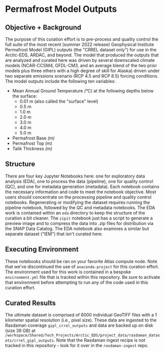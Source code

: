 # Permafrost Model Outputs

## Objective + Background

The purpose of this curation effort is to pre-process and quality control the full suite of the most recent (summer 2022 release) Geophysical Institute Permafrost Model (GIPL) outputs (the "CRREL dataset only") for use in the Arctic-EDS, ARDAC, and beyond. The model that produced the outputs that are analyzed and curated here was driven by several downscaled climate models (NCAR-CCSM4, GFDL-CM3, and an average blend of the two prior models plus three others with a high degree of skill for Alaska) driven under two separate emissions scenario (RCP 4.5 and RCP 8.5) forcing conditions. The model outputs include the following ten variables:

- Mean Annual Ground Temperature _(°C)_ at the following depths below the surface:
  - 0.01 m (also called the "surface" level)
  - 0.5 m
  - 1.0 m
  - 2.0 m
  - 3.0 m
  - 4.0 m
  - 5.0 m
- Permafrost Base _(m)_
- Permafrost Top _(m)_
- Talik Thickness _(m)_

## Structure

There are four key Jupyter Notebooks here: one for exploratory data analysis (EDA), one to process the data (pipeline), one for quality control (QC), and one for metadata generation (metadata). Each notebook contains the necessary information and code to meet the notebook objective. Most users should concentrate on the processing pipeline and quality control notebooks. Regenerating or modifying the dataset requires running the pipeline notebook, followed by the QC and metadata notebooks. The EDA work is contained within an `eda` directory to keep the structure of the curation a bit cleaner. The `zipit` notebook just has a script to generate a preview image and to compress the data into .zip files for distribution via the SNAP Data Catalog. The EDA notebook also examines a similar but separate dataset ("IEM") that isn't curated here.

## Executing Environment

These notebooks should be ran on your favorite Atlas compute node. Note that we've discontinued the use of `anaconda-project` for this curation effort. The environment used for this work is contained in a bespoke `environment.yml` file that is tracked within this repository. Be sure to activate that environment before attempting to run any of the code used in this curation effort.

## Curated Results

The ultimate dataset is comprised of 6000 individual GeoTIFF files with a 1 kilometer spatial resolution (i.e., pixel size). These data are ingested to the Rasdaman coverage `gipl_crrel_outputs` and data are backed up on disk (size 38 GB) at `/workspace/Shared/Tech_Projects/Arctic_EDS/project_data/rasdaman_datasets/crrel_gipl_outputs`. Note that the Rasdaman ingest recipe is not tracked in this repository - look for it over in the `rasdaman-ingest` repo.
